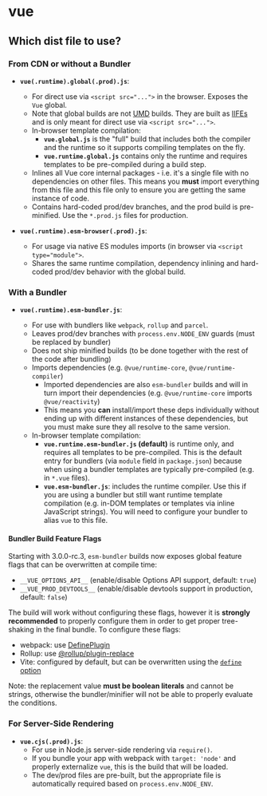 # vue

## Which dist file to use?

### From CDN or without a Bundler

- **`vue(.runtime).global(.prod).js`**:
    - For direct use via `<script src="...">` in the browser. Exposes the `Vue` global.
    - Note that global builds are not [UMD](https://github.com/umdjs/umd) builds.  They are built as [IIFEs](https://developer.mozilla.org/en-US/docs/Glossary/IIFE) and is only meant for direct use via `<script src="...">`.
    - In-browser template compilation:
        - **`vue.global.js`** is the "full" build that includes both the compiler and the runtime so it supports compiling templates on the fly.
        - **`vue.runtime.global.js`** contains only the runtime and requires templates to be pre-compiled during a build step.
    - Inlines all Vue core internal packages - i.e. it's a single file with no dependencies on other files. This means you **must** import everything from this file and this file only to ensure you are getting the same instance of code.
    - Contains hard-coded prod/dev branches, and the prod build is pre-minified. Use the `*.prod.js` files for production.

- **`vue(.runtime).esm-browser(.prod).js`**:
    - For usage via native ES modules imports (in browser via `<script type="module">`.
    - Shares the same runtime compilation, dependency inlining and hard-coded prod/dev behavior with the global build.

### With a Bundler

- **`vue(.runtime).esm-bundler.js`**:

    - For use with bundlers like `webpack`, `rollup` and `parcel`.
    - Leaves prod/dev branches with `process.env.NODE_ENV` guards (must be replaced by bundler)
    - Does not ship minified builds (to be done together with the rest of the code after bundling)
    - Imports dependencies (e.g. `@vue/runtime-core`, `@vue/runtime-compiler`)
        - Imported dependencies are also `esm-bundler` builds and will in turn import their dependencies (e.g. `@vue/runtime-core` imports `@vue/reactivity`)
        - This means you **can** install/import these deps individually without ending up with different instances of these dependencies, but you must make sure they all resolve to the same version.
    - In-browser template compilation:
        - **`vue.runtime.esm-bundler.js` (default)** is runtime only, and requires all templates to be pre-compiled. This is the default entry for bundlers (via `module` field in `package.json`) because when using a bundler templates are typically pre-compiled (e.g. in `*.vue` files).
        - **`vue.esm-bundler.js`**: includes the runtime compiler. Use this if you are using a bundler but still want runtime template compilation (e.g. in-DOM templates or templates via inline JavaScript strings). You will need to configure your bundler to alias `vue` to this file.

#### Bundler Build Feature Flags

Starting with 3.0.0-rc.3, `esm-bundler` builds now exposes global feature flags that can be overwritten at compile time:

- `__VUE_OPTIONS_API__` (enable/disable Options API support, default: `true`)
- `__VUE_PROD_DEVTOOLS__` (enable/disable devtools support in production, default: `false`)

The build will work without configuring these flags, however it is **strongly recommended** to properly configure them in order to get proper tree-shaking in the final bundle. To configure these flags:

- webpack: use [DefinePlugin](https://webpack.js.org/plugins/define-plugin/)
- Rollup: use [@rollup/plugin-replace](https://github.com/rollup/plugins/tree/master/packages/replace)
- Vite: configured by default, but can be overwritten using the [`define` option](https://github.com/vitejs/vite/blob/a4133c073e640b17276b2de6e91a6857bdf382e1/src/node/config.ts#L72-L76)

Note: the replacement value **must be boolean literals** and cannot be strings, otherwise the bundler/minifier will not be able to properly evaluate the conditions.

### For Server-Side Rendering

- **`vue.cjs(.prod).js`**:
    - For use in Node.js server-side rendering via `require()`.
    - If you bundle your app with webpack with `target: 'node'` and properly externalize `vue`, this is the build that will be loaded.
    - The dev/prod files are pre-built, but the appropriate file is automatically required based on `process.env.NODE_ENV`.